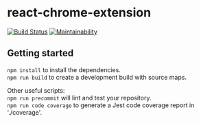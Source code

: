 # react-chrome-extension
[![Build Status](https://travis-ci.org/fabkru/react-chrome-extension.svg?branch=master)](https://travis-ci.org/fabkru/react-chrome-extension) [![Maintainability](https://api.codeclimate.com/v1/badges/d0aec747078c52218555/maintainability)](https://codeclimate.com/github/fabkru/react-chrome-extension/maintainability)

## Getting started  
`npm install` to install the dependencies.  
`npm run build` to create a development build with source maps.  

Other useful scripts:  
`npm run precommit` will lint and test your repository.  
`npm run code coverage` to generate a Jest code coverage report in './coverage'.
